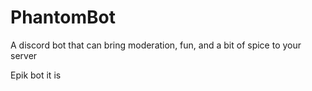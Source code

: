 # PhantomBot
A discord bot that can bring moderation, fun, and a bit of spice to your server


Epik bot it is
